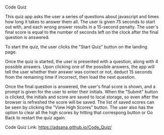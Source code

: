 Code Quiz

This quiz app asks the user a series of questions about javascript and times how long it takes to answer them all. The user is given 75 seconds to start out with, and each wrong answer results in a 15-second penalty. The user's final score is equal to the number of seconds left on the clock after the final question is answered.

To start the quiz, the user clicks the "Start Quiz" button on the landing page.

Once the quiz is started, the user is presented with a question, along with 4 possible answers. Upon clicking one of the possible answers, the app will tell the user whether their answer was correct or not, deduct 15 seconds from the remaining time if incorrect, then load the next question.

Once the final question is answered, the user's final score is shown, and a prompt is given for the user to enter their initials. When the "Submit" button is clicked, the initials and score are saved to local storage, so even after the browser is refreshed the score will be saved. The list of saved scores can be seen by clicking the "View High Scores" button. The user also has the option to clear all the high scores by hitting that correspong button or Go Back to restart the quiz again.




Code Quiz Link: https://adsana.github.io/Code_Quiz/

